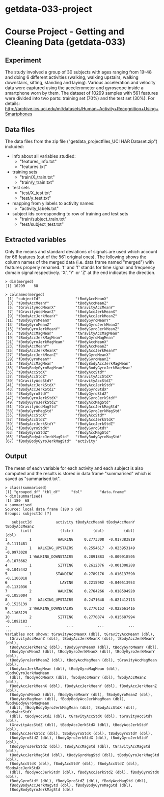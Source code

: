 # getdata-033-project
# Course Project - Getting and Cleaning Data (getdata-033)

## Experiment
The study involved a group of 30 subjects with ages ranging from 19-48 and doing 6 different activities (walking, walking upstairs, walking downstairs, sitting, standing and laying). Various acceleration and velocity data were captured using the accelerometer and gyroscope inside a smartphone worn by them. The dataset of 10299 samples with 561 features were divided into two parts: training set (70%) and the test set (30%).
For details:
http://archive.ics.uci.edu/ml/datasets/Human+Activity+Recognition+Using+Smartphones

## Data files

The data files from the zip file ("getdata_projectfiles_UCI HAR Dataset.zip") included:

* info about all variables studied:
    * "features_info.txt"
    * "features.txt"
* training sets
    * "train/X_train.txt"
    * "train/y_train.txt"
* test sets
    * "test/X_test.txt"
    * "test/y_test.txt"
* mapping from y labels to activity names:
    * "activity_labels.txt"
* subject ids corresponding to row of training and test sets
    * "train/subject_train.txt"
    * "test/subject_test.txt"

## Extracted variables
Only the means and standard deviations of signals are used which account for 66 features (out of the 561 original ones). 
The following shows the column names of the merged data (i.e. data frame named "merged") with features properly renamed.
't' and 'f' stands for time signal and frequency domain signal respectively. 
'X', 'Y' or 'Z' at the end indicates the direction.

```
> dim(merged)
[1] 10299    68
```

```
> colnames(merged)
 [1] "subjectId"                "tBodyAccMeanX"           
 [3] "tBodyAccMeanY"            "tBodyAccMeanZ"           
 [5] "tGravityAccMeanX"         "tGravityAccMeanY"        
 [7] "tGravityAccMeanZ"         "tBodyAccJerkMeanX"       
 [9] "tBodyAccJerkMeanY"        "tBodyAccJerkMeanZ"       
[11] "tBodyGyroMeanX"           "tBodyGyroMeanY"          
[13] "tBodyGyroMeanZ"           "tBodyGyroJerkMeanX"      
[15] "tBodyGyroJerkMeanY"       "tBodyGyroJerkMeanZ"      
[17] "tBodyAccMagMean"          "tGravityAccMagMean"      
[19] "tBodyAccJerkMagMean"      "tBodyGyroMagMean"        
[21] "tBodyGyroJerkMagMean"     "fBodyAccMeanX"           
[23] "fBodyAccMeanY"            "fBodyAccMeanZ"           
[25] "fBodyAccJerkMeanX"        "fBodyAccJerkMeanY"       
[27] "fBodyAccJerkMeanZ"        "fBodyGyroMeanX"          
[29] "fBodyGyroMeanY"           "fBodyGyroMeanZ"          
[31] "fBodyAccMagMean"          "fBodyBodyAccJerkMagMean" 
[33] "fBodyBodyGyroMagMean"     "fBodyBodyGyroJerkMagMean"
[35] "tBodyAccStdX"             "tBodyAccStdY"            
[37] "tBodyAccStdZ"             "tGravityAccStdX"         
[39] "tGravityAccStdY"          "tGravityAccStdZ"         
[41] "tBodyAccJerkStdX"         "tBodyAccJerkStdY"        
[43] "tBodyAccJerkStdZ"         "tBodyGyroStdX"           
[45] "tBodyGyroStdY"            "tBodyGyroStdZ"           
[47] "tBodyGyroJerkStdX"        "tBodyGyroJerkStdY"       
[49] "tBodyGyroJerkStdZ"        "tBodyAccMagStd"          
[51] "tGravityAccMagStd"        "tBodyAccJerkMagStd"      
[53] "tBodyGyroMagStd"          "tBodyGyroJerkMagStd"     
[55] "fBodyAccStdX"             "fBodyAccStdY"            
[57] "fBodyAccStdZ"             "fBodyAccJerkStdX"        
[59] "fBodyAccJerkStdY"         "fBodyAccJerkStdZ"        
[61] "fBodyGyroStdX"            "fBodyGyroStdY"           
[63] "fBodyGyroStdZ"            "fBodyAccMagStd"          
[65] "fBodyBodyAccJerkMagStd"   "fBodyBodyGyroMagStd"     
[67] "fBodyBodyGyroJerkMagStd"  "activity"
```



## Output
The mean of each variable for each activity and each subject is also computed and 
the results is stored in data frame "summarised" which is saved as "summarised.txt".


```
> class(summarised)
[1] "grouped_df" "tbl_df"     "tbl"        "data.frame"
> dim(summarised)
[1] 180  68
> summarised
Source: local data frame [180 x 68]
Groups: subjectId [?]

   subjectId           activity tBodyAccMeanX tBodyAccMeanY tBodyAccMeanZ
       (int)             (fctr)         (dbl)         (dbl)         (dbl)
1          1            WALKING     0.2773308  -0.017383819    -0.1111481
2          1   WALKING_UPSTAIRS     0.2554617  -0.023953149    -0.0973020
3          1 WALKING_DOWNSTAIRS     0.2891883  -0.009918505    -0.1075662
4          1            SITTING     0.2612376  -0.001308288    -0.1045442
5          1           STANDING     0.2789176  -0.016137590    -0.1106018
6          1             LAYING     0.2215982  -0.040513953    -0.1132036
7          2            WALKING     0.2764266  -0.018594920    -0.1055004
8          2   WALKING_UPSTAIRS     0.2471648  -0.021412113    -0.1525139
9          2 WALKING_DOWNSTAIRS     0.2776153  -0.022661416    -0.1168129
10         2            SITTING     0.2770874  -0.015687994    -0.1092183
..       ...                ...           ...           ...           ...
Variables not shown: tGravityAccMeanX (dbl), tGravityAccMeanY (dbl),
  tGravityAccMeanZ (dbl), tBodyAccJerkMeanX (dbl), tBodyAccJerkMeanY (dbl),
  tBodyAccJerkMeanZ (dbl), tBodyGyroMeanX (dbl), tBodyGyroMeanY (dbl),
  tBodyGyroMeanZ (dbl), tBodyGyroJerkMeanX (dbl), tBodyGyroJerkMeanY (dbl),
  tBodyGyroJerkMeanZ (dbl), tBodyAccMagMean (dbl), tGravityAccMagMean (dbl),
  tBodyAccJerkMagMean (dbl), tBodyGyroMagMean (dbl), tBodyGyroJerkMagMean
  (dbl), fBodyAccMeanX (dbl), fBodyAccMeanY (dbl), fBodyAccMeanZ (dbl),
  fBodyAccJerkMeanX (dbl), fBodyAccJerkMeanY (dbl), fBodyAccJerkMeanZ (dbl),
  fBodyGyroMeanX (dbl), fBodyGyroMeanY (dbl), fBodyGyroMeanZ (dbl),
  fBodyAccMagMean (dbl), fBodyBodyAccJerkMagMean (dbl), fBodyBodyGyroMagMean
  (dbl), fBodyBodyGyroJerkMagMean (dbl), tBodyAccStdX (dbl), tBodyAccStdY
  (dbl), tBodyAccStdZ (dbl), tGravityAccStdX (dbl), tGravityAccStdY (dbl),
  tGravityAccStdZ (dbl), tBodyAccJerkStdX (dbl), tBodyAccJerkStdY (dbl),
  tBodyAccJerkStdZ (dbl), tBodyGyroStdX (dbl), tBodyGyroStdY (dbl),
  tBodyGyroStdZ (dbl), tBodyGyroJerkStdX (dbl), tBodyGyroJerkStdY (dbl),
  tBodyGyroJerkStdZ (dbl), tBodyAccMagStd (dbl), tGravityAccMagStd (dbl),
  tBodyAccJerkMagStd (dbl), tBodyGyroMagStd (dbl), tBodyGyroJerkMagStd (dbl),
  fBodyAccStdX (dbl), fBodyAccStdY (dbl), fBodyAccStdZ (dbl), fBodyAccJerkStdX
  (dbl), fBodyAccJerkStdY (dbl), fBodyAccJerkStdZ (dbl), fBodyGyroStdX (dbl),
  fBodyGyroStdY (dbl), fBodyGyroStdZ (dbl), fBodyAccMagStd (dbl),
  fBodyBodyAccJerkMagStd (dbl), fBodyBodyGyroMagStd (dbl),
  fBodyBodyGyroJerkMagStd (dbl)
```

